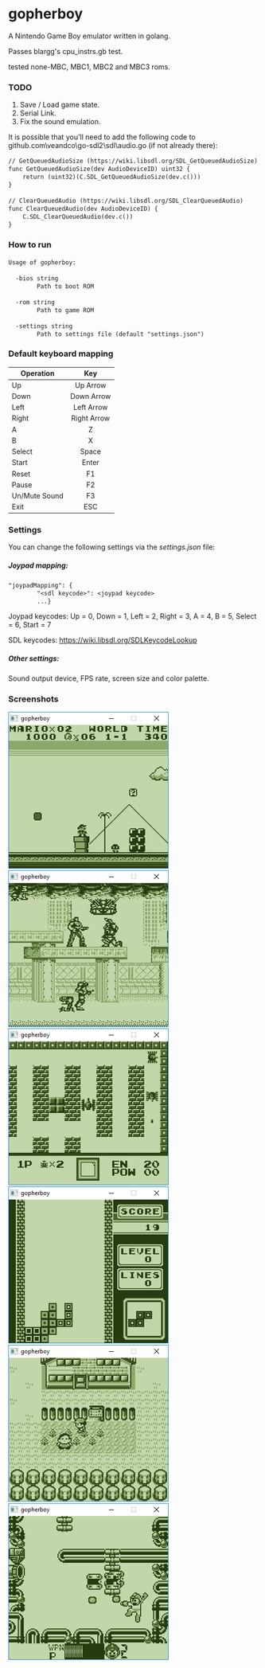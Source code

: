 # gopherboy
A Nintendo Game Boy emulator written in golang.

Passes blargg's cpu_instrs.gb test.

tested none-MBC, MBC1, MBC2 and MBC3 roms.

### TODO

1. Save / Load game state.
2. Serial Link.
3. Fix the sound emulation.

It is possible that you'll need to add the following code to github.com\veandco\go-sdl2\sdl\audio.go (if not already there):

```
// GetQueuedAudioSize (https://wiki.libsdl.org/SDL_GetQueuedAudioSize)
func GetQueuedAudioSize(dev AudioDeviceID) uint32 {
	return (uint32)(C.SDL_GetQueuedAudioSize(dev.c()))
}

// ClearQueuedAudio (https://wiki.libsdl.org/SDL_ClearQueuedAudio)
func ClearQueuedAudio(dev AudioDeviceID) {
	C.SDL_ClearQueuedAudio(dev.c())
}
```

### How to run

```
Usage of gopherboy:

  -bios string
        Path to boot ROM
        
  -rom string
        Path to game ROM
        
  -settings string
        Path to settings file (default "settings.json")    
```

### Default keyboard mapping

| Operation     | Key           |
| ------------- |:-------------:| 
| Up            | Up Arrow      |
| Down          | Down Arrow    |
| Left          | Left Arrow    | 
| Right         | Right Arrow   | 
| A             | Z             | 
| B             | X             | 
| Select        | Space         | 
| Start         | Enter         | 
| Reset         | F1            | 
| Pause         | F2            | 
| Un/Mute Sound | F3            | 
| Exit          | ESC           | 

### Settings

You can change the following settings via the *settings.json* file:

##### Joypad mapping:

```
"joypadMapping": {
        "<sdl keycode>": <joypad keycode>
        ...}       
```

Joypad keycodes: Up = 0, Down = 1, Left = 2, Right = 3, A = 4, B = 5, Select = 6, Start = 7

SDL keycodes: https://wiki.libsdl.org/SDLKeycodeLookup

##### Other settings:

Sound output device, FPS rate, screen size and color palette.

### Screenshots

![Super Mario Land](images/gopherboy1.png)&nbsp;
![Contra - The Alien Wars](images/gopherboy2.png)&nbsp;
![BattleCity](images/gopherboy3.png)&nbsp;
![Tetris](images/gopherboy4.png)&nbsp;
![Pokemon Red](images/gopherboy5.png)&nbsp;
![Megaman II](images/gopherboy6.png)&nbsp;